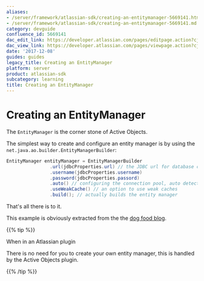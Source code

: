 ```yaml
---
aliases:
- /server/framework/atlassian-sdk/creating-an-entitymanager-5669141.html
- /server/framework/atlassian-sdk/creating-an-entitymanager-5669141.md
category: devguide
confluence_id: 5669141
dac_edit_link: https://developer.atlassian.com/pages/editpage.action?cjm=wozere&pageId=5669141
dac_view_link: https://developer.atlassian.com/pages/viewpage.action?cjm=wozere&pageId=5669141
date: '2017-12-08'
guides: guides
legacy_title: Creating an EntityManager
platform: server
product: atlassian-sdk
subcategory: learning
title: Creating an EntityManager
---
```

# Creating an EntityManager

The `EntityManager` is the corner stone of Active Objects.

The simplest way to create and configure an entity manager is by using the `net.java.ao.builder.EntityManagerBuilder`:

``` java
EntityManager entityManager = EntityManagerBuilder
                .url(jdbcProperties.url) // the JDBC url for database connection
                .username(jdbcProperties.username) 
                .password(jdbcProperties.passord)
                .auto() // configuring the connection pool, auto detects connection pools on the classpath
                .useWeakCache() // an option to use weak caches
                .build(); // actually builds the entity manager
```

That's all there is to it.

This example is obviously extracted from the the <a href="https://bitbucket.org/activeobjects/ao-dogfood-blog/src/9958325ad566/src/main/java/net/java/ao/blog/BlogApplication.java#cl-92" class="external-link">dog food blog</a>.

{{% tip %}}

When in an Atlassian plugin

There is no need for you to create your own entity manager, this is handled by the Active Objects plugin.

{{% /tip %}}






















































































































































































































































